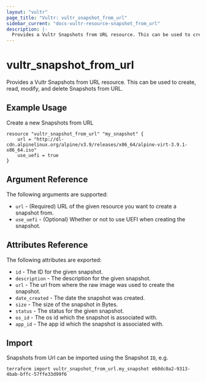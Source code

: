 ```yaml
---
layout: "vultr"
page_title: "Vultr: vultr_snapshot_from_url"
sidebar_current: "docs-vultr-resource-snapshot_from_url"
description: |-
  Provides a Vultr Snapshots from URL resource. This can be used to create, read, modify, and delete Snapshots from URL.
---
```


# vultr_snapshot_from_url

Provides a Vultr Snapshots from URL resource. This can be used to create, read, modify, and delete Snapshots from URL.

## Example Usage

Create a new Snapshots from URL

```hcl
resource "vultr_snapshot_from_url" "my_snapshot" {
	url = "http://dl-cdn.alpinelinux.org/alpine/v3.9/releases/x86_64/alpine-virt-3.9.1-x86_64.iso"
	use_uefi = true
}
```

## Argument Reference

The following arguments are supported:

* `url` - (Required) URL of the given resource you want to create a snapshot from.
* `use_uefi` - (Optional) Whether or not to use UEFI when creating the snapshot.

## Attributes Reference

The following attributes are exported:

* `id` - The ID for the given snapshot.
* `description` - The description for the given snapshot.
* `url` - The url from where the raw image was used to create the snapshot.
* `date_created` - The date the snapshot was created.
* `size` - The size of the snapshot in Bytes.
* `status` - The status for the given snapshot.
* `os_id` - The os id which the snapshot is associated with.
* `app_id` - The app id which the snapshot is associated with.

## Import

Snapshots from Url can be imported using the Snapshot `ID`, e.g.

```
terraform import vultr_snapshot_from_url.my_snapshot e60dc0a2-9313-4bab-bffc-57ffe33d99f6
```
